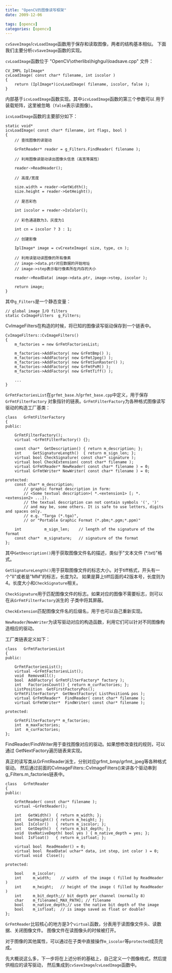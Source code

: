```yaml
---
title: "OpenCV的图像读写框架"
date: 2009-12-06

tags: [opencv]
categories: [opencv]
---
```


`cvSaveImage`/`cvLoadImage`函数用于保存和读取图像，两者的结构基本相似。
下面我们主要分析`cvSaveImage`函数的实现。

`cvLoadImage`函数位于 "OpenCV\otherlibs\highgui\loadsave.cpp" 文件：

	CV_IMPL IplImage*
	cvLoadImage( const char* filename, int iscolor )
	{
		return (IplImage*)icvLoadImage( filename, iscolor, false );
	}


内部基于`icvLoadImage`函数实现。其中`icvLoadImage`函数的第三个参数可以
用于装载矩阵，这里被忽略（`false`表示读图像）。

`icvLoadImage`函数的主要部分如下：

	static void*
	icvLoadImage( const char* filename, int flags, bool )
	{
		// 查找图像的读驱动

		GrFmtReader* reader = g_Filters.FindReader( filename );

		// 利用图像读驱动读出图像头信息（高宽等属性）

		reader->ReadHeader();

		// 高度/宽度

		size.width = reader->GetWidth();
		size.height = reader->GetHeight();

		// 是否彩色

		int iscolor = reader->IsColor();

		// 彩色通道数为3，灰度为1

		int cn = iscolor ? 3 : 1;

		// 创建影像

		IplImage* image = cvCreateImage( size, type, cn );

		// 利用读驱动读图像的所有像素
		// image->data.ptr对应数据的开始地址
		// image->step表示每行像素所在内存的大小

		reader->ReadData( image->data.ptr, image->step, iscolor );

		return image;
	}


其中`g_Filters`是一个静态变量：

	// global image I/O filters
	static CvImageFilters  g_Filters;


CvImageFilters在构造的时候，将已知的图像读写驱动保存到一个链表中。

	CvImageFilters::CvImageFilters()
	{
		m_factories = new GrFmtFactoriesList;

		m_factories->AddFactory( new GrFmtBmp() );
		m_factories->AddFactory( new GrFmtJpeg() );
		m_factories->AddFactory( new GrFmtSunRaster() );
		m_factories->AddFactory( new GrFmtPxM() );
		m_factories->AddFactory( new GrFmtTiff() );

		...
	}


`GrFmtFactoriesList`在`grfmt_base.h`/`grfmt_base.cpp`中定义，用于保存`GrFmtFilterFactory`
对象指针的链表。`GrFmtFilterFactory`为各种格式图像读写驱动的构造工厂基类：

	class   GrFmtFilterFactory
	{
	public:

		GrFmtFilterFactory();
		virtual ~GrFmtFilterFactory() {};

		const char*  GetDescription() { return m_description; };
		int     GetSignatureLength()  { return m_sign_len; };
		virtual bool CheckSignature( const char* signature );
		virtual bool CheckExtension( const char* filename );
		virtual GrFmtReader* NewReader( const char* filename ) = 0;
		virtual GrFmtWriter* NewWriter( const char* filename ) = 0;

	protected:
		const char* m_description;
			// graphic format description in form:
			// <Some textual description>( *.<extension1> [; *.<extension2> ...]).
			// the textual description can not contain symbols '(', ')'
			// and may be, some others. It is safe to use letters, digits and spaces only.
			// e.g. "Targa (*.tga)",
			// or "Portable Graphic Format (*.pbm;*.pgm;*.ppm)"

		int          m_sign_len;    // length of the signature of the format
		const char*  m_signature;   // signature of the format
	};

其中`GetDescription()`用于获取图像文件名的描述，类似于"文本文件 (\*.txt)"格式。

`GetSignatureLength()`用于获取图像文件的标志大小。对于tiff格式，开头有一个"II"或者是"MM"的标志，长度为2。
如果是算上tiff后面的42版本号，长度则为4。长度大小和`CheckSignature`相关。

`CheckSignature`用于匹配图像文件的标志。如果对应的图像不需要标志，则可以在从`GrFmtFilterFactory`派生的
子类中将其屏蔽。

`CheckExtension`匹配图像文件名的后缀名，用于也可以自己重新实现。

`NewReader`/`NewWriter`为读写驱动对应的构造函数，利用它们可以针对不同图像构造相应的驱动。

工厂类链表定义如下：

	class   GrFmtFactoriesList
	{
	public:

		GrFmtFactoriesList();
		virtual ~GrFmtFactoriesList();
		void  RemoveAll();
		bool  AddFactory( GrFmtFilterFactory* factory );
		int   FactoriesCount() { return m_curFactories; };
		ListPosition  GetFirstFactoryPos();
		GrFmtFilterFactory*  GetNextFactory( ListPosition& pos );
		virtual GrFmtReader*  FindReader( const char* filename );
		virtual GrFmtWriter*  FindWriter( const char* filename );

	protected:

		GrFmtFilterFactory** m_factories;
		int  m_maxFactories;
		int  m_curFactories;
	};


FindReader/FindWriter用于查找图像对应的驱动。如果想修改查找的规则，可以通过
GetNextFactory遍历链表来实现。

真正的读写类从GrFmtReader派生，分别对应grfmt_bmp/grfmt_jpeg等各种格式驱动。
然后通过前面的CvImageFilters::CvImageFilters()来讲各个驱动串到g_Filters.m_factories链表中。

	class   GrFmtReader
	{
	public:

		GrFmtReader( const char* filename );
		virtual ~GrFmtReader();

		int   GetWidth()  { return m_width; };
		int   GetHeight() { return m_height; };
		bool  IsColor()   { return m_iscolor; };
		int   GetDepth()  { return m_bit_depth; };
		void  UseNativeDepth( bool yes ) { m_native_depth = yes; };
		bool  IsFloat()   { return m_isfloat; };

		virtual bool  ReadHeader() = 0;
		virtual bool  ReadData( uchar* data, int step, int color ) = 0;
		virtual void  Close();

	protected:

		bool    m_iscolor;
		int     m_width;    // width  of the image ( filled by ReadHeader )
		int     m_height;   // height of the image ( filled by ReadHeader )
		int     m_bit_depth;// bit depth per channel (normally 8)
		char    m_filename[_MAX_PATH]; // filename
		bool    m_native_depth;// use the native bit depth of the image
		bool    m_isfloat;  // is image saved as float or double?
	};


`GrFmtReader`比较核心的地方是3个`virtual`函数，分表用于读图像文件头、读数据、关闭图像文件。
图像文件在读图像头的时候被打开。

对于图像的其他属性，可以通过在子类中直接操作`m_iscolor`等`protected`成员完成。

先大概说这么多，下一步将在上述分析的基础上，自己定义一个图像格式，然后提供相应的读写驱动，
然后集成到`cvSaveImage`/`cvLoadImage`函数中。

